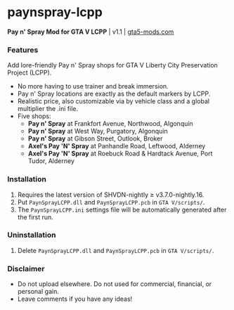 # paynspray-lcpp
**Pay n' Spray Mod for GTA V LCPP** | v1.1 | [gta5-mods.com](https://www.gta5-mods.com/scripts/pay-n-spray-lcpp)

### Features
Add lore-friendly Pay n' Spray shops for GTA V Liberty City Preservation Project (LCPP).
+ No more having to use trainer and break immersion.
+ Pay n' Spray locations are exactly as the default markers by LCPP.
+ Realistic price, also customizable via by vehicle class and a global multiplier the .ini file.
+ Five shops:
    + **Pay n' Spray** at Frankfort Avenue, Northwood, Algonquin
    + **Pay n' Spray** at West Way, Purgatory, Algonquin
    + **Pay n' Spray** at Gibson Street, Outlook, Broker
    + **Axel's Pay 'N' Spray** at Panhandle Road, Leftwood, Alderney
    + **Axel's Pay 'N' Spray** at Roebuck Road & Hardtack Avenue, Port Tudor, Alderney

### Installation
1. Requires the latest version of SHVDN-nightly ≥ v3.7.0-nightly.16.
2. Put `PaynSprayLCPP.dll` and `PaynSprayLCPP.pcb` in `GTA V/scripts/`.
3. The `PaynSprayLCPP.ini` settings file will be automatically generated after the first run.

### Uninstallation
1. Delete `PaynSprayLCPP.dll` and `PaynSprayLCPP.pcb` in `GTA V/scripts/`.

### Disclaimer
+ Do not upload elsewhere. Do not used for commercial, financial, or personal gain.
+ Leave comments if you have any ideas!
